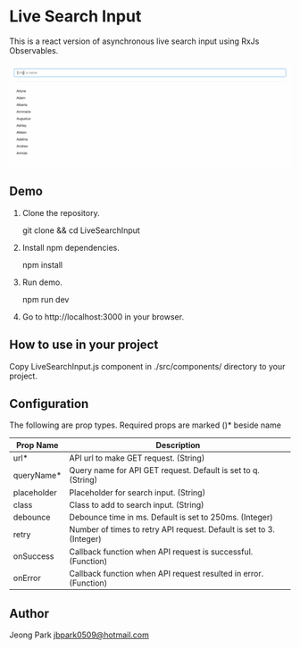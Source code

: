 # Live Search Input
This is a react version of asynchronous live search input using RxJs Observables.

![alt tag](https://raw.githubusercontent.com/jbpark0509/LiveSearchInput/master/static/LiveSearchInput.gif)

## Demo

1. Clone the repository.

	git clone <repo> && cd LiveSearchInput

2. Install npm dependencies.

	npm install

3. Run demo.

	npm run dev

4. Go to http://localhost:3000 in your browser.

## How to use in your project

Copy LiveSearchInput.js component in ./src/components/ directory to your project.

## Configuration

The following are prop types. Required props are marked ()* beside name

Prop Name | Description
------ | -----------
url* | API url to make GET request. (String)
queryName* | Query name for API GET request. Default is set to q. (String)
placeholder | Placeholder for search input. (String)
class | Class to add to search input. (String)
debounce | Debounce time in ms. Default is set to 250ms. (Integer) 
retry | Number of times to retry API request. Default is set to 3. (Integer)
onSuccess | Callback function when API request is successful. (Function)
onError | Callback function when API request resulted in error. (Function)

## Author
Jeong Park <jbpark0509@hotmail.com>